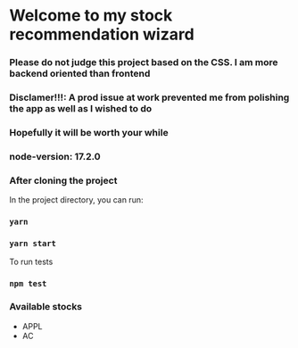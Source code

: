 # Welcome to my stock recommendation wizard

### Please do not judge this project based on the CSS. I am more backend oriented than frontend

### Disclamer!!!: A prod issue at work prevented me from polishing the app as well as I wished to do

### Hopefully it will be worth your while

### node-version: 17.2.0

### After cloning the project

In the project directory, you can run:

### `yarn`

### `yarn start`

To run tests

### `npm test`

### Available stocks

- APPL
- AC
